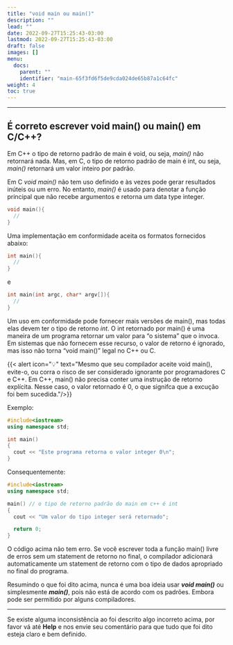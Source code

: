 ```yaml
---
title: "void main ou main()"
description: ""
lead: ""
date: 2022-09-27T15:25:43-03:00
lastmod: 2022-09-27T15:25:43-03:00
draft: false
images: []
menu:
  docs:
    parent: ""
    identifier: "main-65f3fd6f5de9cda024de65b87a1c64fc"
weight: 4
toc: true
---
```

___

## É correto escrever void main() ou main() em C/C++?

Em C++ o tipo de retorno padrão de main é void, ou seja, *main()* não retornará nada. Mas, em C, o tipo de retorno padrão de main é int, ou seja, *main()* retornará um valor inteiro por padrão.

Em C *void main()* não tem uso definido e às vezes pode gerar resultados inúteis ou um erro. No entanto, *main()* é usado para denotar a função principal que não recebe argumentos e retorna um data type integer.

```c++
void main(){
  //
}
```
Uma implementação em conformidade aceita os formatos fornecidos abaixo:

```c++
int main(){
  //
}
```
e 

```c++
int main(int argc, char* argv[]){
  //
}
```

Um uso em conformidade pode fornecer mais versões de main(), mas todas elas devem ter o tipo de retorno *int*. O int retornado por main() é uma maneira de um programa retornar um valor para “o sistema” que o invoca. Em sistemas que não fornecem esse recurso, o valor de retorno é ignorado, mas isso não torna “void main()” legal no C++ ou C.

{{< alert icon="💡" text="Mesmo que seu compilador aceite void main(), evite-o, ou corra o risco de ser considerado ignorante por programadores C e C++. Em C++, main() não precisa conter uma instrução de retorno explícita. Nesse caso, o valor retornado é 0, o que signifca que a excução foi bem sucedida."/>}}

Exemplo:

```c++
#include<iostream>
using namespace std;

int main()
{
  cout << "Este programa retorna o valor integer 0\n";
}
```
Consequentemente:

```c++
#include<iostream>
using namespace std;

main() // o tipo de retorno padrão do main em c++ é int
{
  cout << "Um valor do tipo integer será retornado"; 

  return 0;
}
```
O código acima não tem erro. Se você escrever toda a função main() livre de erros sem um statement de retorno no final, o compilador adicionará automaticamente um statement de retorno com o tipo de dados apropriado no final do programa.

Resumindo o que foi dito acima, nunca é uma boa ideia usar ***void main()*** ou simplesmente ***main()***, pois não está de acordo com os padrões. Embora pode ser permitido por alguns compiladores.
___

Se existe alguma inconsistência ao foi descrito algo incorreto acima, por favor vá até __Help__ e nos envie seu comentário para que tudo que foi dito esteja claro e bem definido.